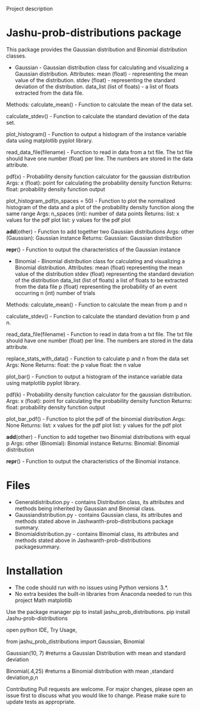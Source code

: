 Project description

# Jashu-prob-distributions package


This package provides the Gaussian distribution and Binomial distribution classes.

* Gaussian - Gaussian distribution class for calculating and visualizing a Gaussian distribution.
Attributes:
mean (float) - representing the mean value of the distribution.
stdev (float) - representing the standard deviation of the distribution.
data_list (list of floats) - a list of floats extracted from the data file.

Methods:
calculate_mean() - Function to calculate the mean of the data set.

calculate_stdev() - Function to calculate the standard deviation of the data set.

plot_histogram() - Function to output a histogram of the instance variable data using matplotlib pyplot library.

read_data_file(filename) - Function to read in data from a txt file. The txt file should have one number (float) per line. The numbers are stored in the data attribute.

pdf(x) - Probability density function calculator for the gaussian distribution
Args:
x (float): point for calculating the probability density function
Returns:
float: probability density function output

plot_histogram_pdf(n_spaces = 50) - Function to plot the normalized histogram of the data and a plot of the probability density function along the same range
Args:
n_spaces (int): number of data points
Returns:
list: x values for the pdf plot
list: y values for the pdf plot

__add__(other) - Function to add together two Gaussian distributions
Args:
other (Gaussian): Gaussian instance
Returns:
Gaussian: Gaussian distribution

__repr__() - Function to output the characteristics of the Gaussian instance



* Binomial - Binomial distribution class for calculating and visualizing a Binomial distribution.
Attributes:
mean (float) representing the mean value of the distribution
stdev (float) representing the standard deviation of the distribution
data_list (list of floats) a list of floats to be extracted from the data file
p (float) representing the probability of an event occurring
n (int) number of trials

Methods:
calculate_mean() - Function to calculate the mean from p and n

calculate_stdev() - Function to calculate the standard deviation from p and n.

read_data_file(filename) - Function to read in data from a txt file. The txt file should have one number (float) per line. The numbers are stored in the data attribute.

replace_stats_with_data() - Function to calculate p and n from the data set
Args:
None
Returns:
float: the p value
float: the n value

plot_bar() - Function to output a histogram of the instance variable data using matplotlib pyplot library.

pdf(k) - Probability density function calculator for the gaussian distribution.
Args:
x (float): point for calculating the probability density function
Returns:
float: probability density function output

plot_bar_pdf() - Function to plot the pdf of the binomial distribution
Args:
None
Returns:
list: x values for the pdf plot
list: y values for the pdf plot

__add__(other) - Function to add together two Binomial distributions with equal p
Args:
other (Binomial): Binomial instance
Returns:
Binomial: Binomial distribution

__repr__() - Function to output the characteristics of the Binomial instance.



# Files

* Generaldistribution.py - contains Distribution class, its attributes and methods being inherited by Gaussian and Binomial class.
* Gaussiandistribution.py - contains Gaussian class, its attributes and methods stated above in  Jashwanth-prob-distributions package summary.
* Binomialdistribution.py - contains Binomial class, its attributes and methods stated above in  Jashwanth-prob-distributions packagesummary.


# Installation
* The code should run with no issues using Python versions 3.*.
* No extra besides the built-in libraries from Anaconda needed to run this project
Math
matplotlib

Use the package manager pip to install jashu_prob_distributions.
pip install Jashu-prob-distributions

open python IDE,
Try Usage,

from jashu_prob_distributions import Gaussian, Binomial

Gaussian(10, 7) #returns a Gaussian Distribution with mean  and standard deviation 

Binomial(.4,25) #returns a Binomial distribution with mean ,standard deviation,p,n


Contributing
Pull requests are welcome. For major changes, please open an issue first to discuss what you would like to change.
Please make sure to update tests as appropriate.

